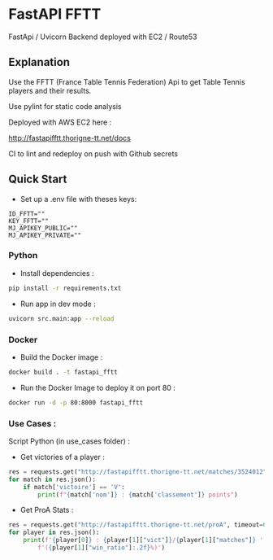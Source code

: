 # FastAPI FFTT

FastApi / Uvicorn Backend deployed with EC2 / Route53

## Explanation

Use the FFTT (France Table Tennis Federation) Api to get Table Tennis players and their results.

Use pylint for static code analysis

Deployed with AWS EC2 here : 

http://fastapifftt.thorigne-tt.net/docs

CI to lint and redeploy on push with Github secrets

## Quick Start

- Set up a .env file with theses keys:
```
ID_FFTT=""
KEY_FFTT=""
MJ_APIKEY_PUBLIC=""
MJ_APIKEY_PRIVATE=""
```

### Python

- Install dependencies :
```sh
pip install -r requirements.txt
```

- Run app in dev mode :
```sh
uvicorn src.main:app --reload
```
### Docker 

- Build the Docker image :
```sh
docker build . -t fastapi_fftt 
```

- Run the Docker Image to deploy it on port 80 :
```sh
docker run -d -p 80:8000 fastapi_fftt 
```

### Use Cases :

Script Python (in use_cases folder) :
- Get victories of a player :
```python
res = requests.get("http://fastapifftt.thorigne-tt.net/matches/3524012",timeout=60)
for match in res.json():
    if match['victoire'] == 'V':
        print(f"{match['nom']} : {match['classement']} points")
```
- Get ProA Stats :
```python
res = requests.get("http://fastapifftt.thorigne-tt.net/proA", timeout=60)
for player in res.json():
    print(f'{player[0]} : {player[1]["vict"]}/{player[1]["matches"]} ' \
        f'({player[1]["win_ratio"]:.2f}%)')

```
